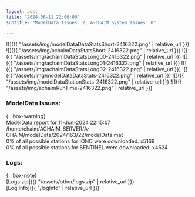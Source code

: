 ```yaml
---
layout: post
title: "2024-06-11 22:00:00"
subtitle: "ModelData Issues: 2; A-CHAIM System Issues: 0"

---
```


![]({{ "/assets/img/modelDataDataStatsShort-2416322.png" | relative_url }})
![]({{ "/assets/img/achaimDataStatsShort-2416322.png" | relative_url }})
![]({{ "/assets/img/achaimDataStatsLong00-2416322.png" | relative_url }})
![]({{ "/assets/img/achaimDataStatsLong01-2416322.png" | relative_url }})
![]({{ "/assets/img/achaimDataStatsLong02-2416322.png" | relative_url }})
![]({{ "/assets/img/modelDataDataStats-2416322.png" | relative_url }})
![]({{ "/assets/img/modelDataStationStats-2416322.png" | relative_url }})
![]({{ "/assets/img/achaimRunTime-2416322.png" | relative_url }})


### ModelData Issues:  
  
{: .box-warning}  
 ModelData report for 11-Jun-2024 22:15:07   
 /home/chaim/ACHAIM_SERVER/A-CHAIM/modelData/2024/163/22/modelData.mat   
 0% of all possible stations for IONO were downloaded. x5169   
 0% of all possible stations for SENTINEL were downloaded. x4624   
  


### Logs:  
  
{: .box-note}  
[Logs.zip]({{ "/assets/other/logs.zip" | relative_url }})  
[Log Info]({{ "/logInfo" | relative_url }})  
